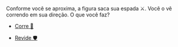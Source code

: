 Conforme você se aproxima, a figura saca sua espada ⚔️. Você o vê correndo em sua direção. O que você faz?

* [Corre 🏃](3-B.md)

* [Revide 🛡️](3-C.md)
